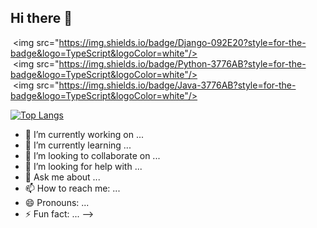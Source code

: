 ## Hi there 👋


 <img src="https://img.shields.io/badge/Django-092E20?style=for-the-badge&logo=TypeScript&logoColor=white"/>
 <img src="https://img.shields.io/badge/Python-3776AB?style=for-the-badge&logo=TypeScript&logoColor=white"/>
 <img src="https://img.shields.io/badge/Java-3776AB?style=for-the-badge&logo=TypeScript&logoColor=white"/>
 
 



 [![Top Langs](https://github-readme-stats.vercel.app/api/top-langs/?username=nyeonseoioio&layout=compact)](https://github.com/nyeonseoioio/github-readme-stats)



- 🔭 I’m currently working on ...
- 🌱 I’m currently learning ...
- 👯 I’m looking to collaborate on ...
- 🤔 I’m looking for help with ...
- 💬 Ask me about ...
- 📫 How to reach me: ...
- 😄 Pronouns: ...
- ⚡ Fun fact: ...
-->
